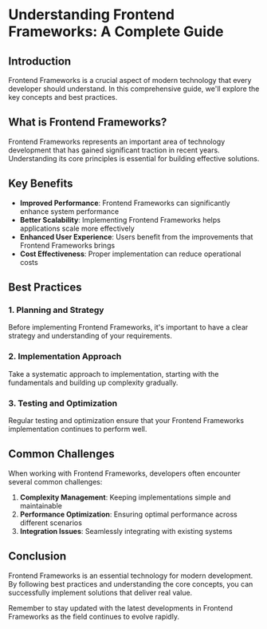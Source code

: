 # Understanding Frontend Frameworks: A Complete Guide

## Introduction

Frontend Frameworks is a crucial aspect of modern technology that every developer should understand. In this comprehensive guide, we'll explore the key concepts and best practices.

## What is Frontend Frameworks?

Frontend Frameworks represents an important area of technology development that has gained significant traction in recent years. Understanding its core principles is essential for building effective solutions.

## Key Benefits

- **Improved Performance**: Frontend Frameworks can significantly enhance system performance
- **Better Scalability**: Implementing Frontend Frameworks helps applications scale more effectively  
- **Enhanced User Experience**: Users benefit from the improvements that Frontend Frameworks brings
- **Cost Effectiveness**: Proper implementation can reduce operational costs

## Best Practices

### 1. Planning and Strategy

Before implementing Frontend Frameworks, it's important to have a clear strategy and understanding of your requirements.

### 2. Implementation Approach

Take a systematic approach to implementation, starting with the fundamentals and building up complexity gradually.

### 3. Testing and Optimization

Regular testing and optimization ensure that your Frontend Frameworks implementation continues to perform well.

## Common Challenges

When working with Frontend Frameworks, developers often encounter several common challenges:

1. **Complexity Management**: Keeping implementations simple and maintainable
2. **Performance Optimization**: Ensuring optimal performance across different scenarios
3. **Integration Issues**: Seamlessly integrating with existing systems

## Conclusion

Frontend Frameworks is an essential technology for modern development. By following best practices and understanding the core concepts, you can successfully implement solutions that deliver real value.

Remember to stay updated with the latest developments in Frontend Frameworks as the field continues to evolve rapidly.